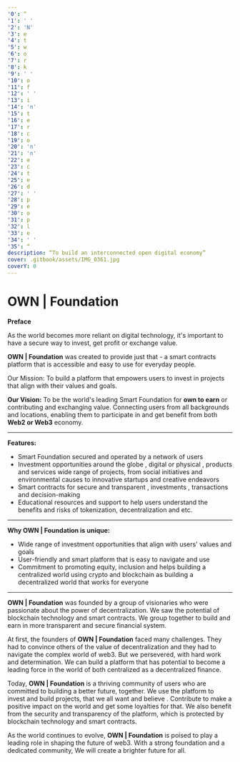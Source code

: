 ```yaml
---
'0': “
'1': ' '
'2': 'N'
'3': e
'4': t
'5': w
'6': o
'7': r
'8': k
'9': ' '
'10': o
'11': f
'12': ' '
'13': i
'14': 'n'
'15': t
'16': e
'17': r
'18': c
'19': o
'20': 'n'
'21': 'n'
'22': e
'23': c
'24': t
'25': e
'26': d
'27': ' '
'28': p
'29': e
'30': o
'31': p
'32': l
'33': e
'34': ' '
'35': “
description: “To build an interconnected open digital economy”
cover: .gitbook/assets/IMG_0361.jpg
coverY: 0
---
```


# OWN | Foundation

**Preface**

As the world becomes more reliant on digital technology, it's important to have a secure way to invest, get profit or exchange value.

**OWN | Foundation** was created to provide just that - a smart contracts platform that is accessible and easy to use for everyday people.



Our Mission: To build a platform that empowers users to invest in projects that align with their values and goals.

**Our Vision:** To be the world's leading Smart Foundation for **own to earn** or contributing and exchanging value. Connecting users from all backgrounds and locations, enabling them to participate in and get benefit from both **Web2 or Web3** economy.

***

**Features:**

* Smart Foundation secured and operated by a network of users
* Investment opportunities around the globe , digital or physical , products and services wide range of projects, from social initiatives and environmental causes to innovative startups and creative endeavors
* Smart contracts for secure and transparent , investments , transactions and decision-making
* Educational resources and support to help users understand the benefits and risks of tokenization, decentralization and etc.

***

**Why OWN | Foundation is unique:**

* Wide range of investment opportunities that align with users' values and goals
* User-friendly and smart platform that is easy to navigate and use
* Commitment to promoting equity, inclusion and helps building a centralized world using crypto and blockchain as building a decentralized world that works for everyone

***

**OWN | Foundation** was founded by a group of visionaries who were passionate about the power of decentralization. We saw the potential of blockchain technology and smart contracts. We group together to build and earn in more transparent and secure financial system.

At first, the founders of **OWN | Foundation** faced many challenges. They had to convince others of the value of decentralization and they had to navigate the complex world of web3. But we persevered, with hard work and determination. We can build a platform that has potential to become a leading force in the world of both centralized as a decentralized finance.

Today, **OWN | Foundation** is a thriving community of users who are committed to building a better future, together. We use the platform to invest and build projects, that we all want and believe . Contribute to make a positive impact on the world and get some loyalties for that. We also benefit from the security and transparency of the platform, which is protected by blockchain technology and smart contracts.

As the world continues to evolve, **OWN | Foundation** is poised to play a leading role in shaping the future of web3. With a strong foundation and a dedicated community, We will create a brighter future for all.

